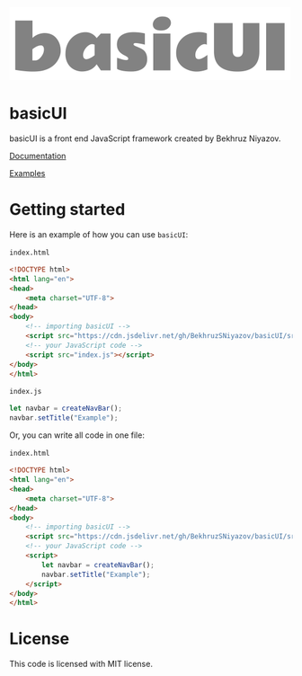 ![](images/logo.png)
# basicUI
basicUI is a front end JavaScript framework created by Bekhruz Niyazov.

[Documentation](https://bekhruzsniyazov.github.io/basicUI)

[Examples](https://github.com/BekhruzSNiyazov/basicUI/tree/master/examples/)

# Getting started
Here is an example of how you can use `basicUI`:

`index.html`
```html
<!DOCTYPE html>
<html lang="en">
<head>
    <meta charset="UTF-8">
</head>
<body>
    <!-- importing basicUI -->
    <script src="https://cdn.jsdelivr.net/gh/BekhruzSNiyazov/basicUI/src/basicUI.js" crossorigin="anonymous"></script>
    <!-- your JavaScript code -->
    <script src="index.js"></script>
</body>
</html>
```
`index.js`
```js
let navbar = createNavBar();
navbar.setTitle("Example");
```
Or, you can write all code in one file:

`index.html`
```html
<!DOCTYPE html>
<html lang="en">
<head>
    <meta charset="UTF-8">
</head>
<body>
    <!-- importing basicUI -->
    <script src="https://cdn.jsdelivr.net/gh/BekhruzSNiyazov/basicUI/src/basicUI.js" crossorigin="anonymous"></script>
    <!-- your JavaScript code -->
    <script>
        let navbar = createNavBar();
        navbar.setTitle("Example");
    </script>
</body>
</html>
```
# License
This code is licensed with MIT license.
